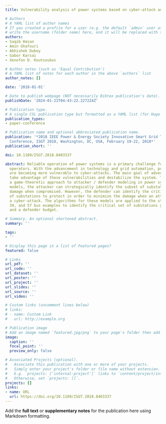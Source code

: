 ```yaml
---
title: Vulnerability analysis of power systems based on cyber-attack and defense models

# Authors
# A YAML list of author names
# If you created a profile for a user (e.g. the default `admin` user at `content/authors/admin/`), 
# write the username (folder name) here, and it will be replaced with their full name and linked to their profile.
authors:
- Saqib Hasan
- Amin Ghafouri
- Abhishek Dubey
- Gabor Karsai
- Xenofon D. Koutsoukos

# Author notes (such as 'Equal Contribution')
# A YAML list of notes for each author in the above `authors` list
author_notes: []

date: '2018-01-01'

# Date to publish webpage (NOT necessarily Bibtex publication's date).
publishDate: '2024-01-21T04:43:22.227224Z'

# Publication type.
# A single CSL publication type but formatted as a YAML list (for Hugo requirements).
publication_types:
- paper-conference

# Publication name and optional abbreviated publication name.
publication: '*2018 IEEE Power & Energy Society Innovative Smart Grid Technologies
  Conference, ISGT 2018, Washington, DC, USA, February 19-22, 2018*'
publication_short: ''

doi: 10.1109/ISGT.2018.8403337

abstract: Reliable operation of power systems is a primary challenge for the system
  operators. With the advancement in technology and grid automation, power systems
  are becoming more vulnerable to cyber-attacks. The main goal of adversaries is to
  take advantage of these vulnerabilities and destabilize the system. This paper describes
  a game-theoretic approach to attacker / defender modeling in power systems. In our
  models, the attacker can strategically identify the subset of substations that maximize
  damage when compromised. However, the defender can identify the critical subset
  of substations to protect in order to minimize the damage when an attacker launches
  a cyber-attack. The algorithms for these models are applied to the standard IEEE-14,
  39, and 57 bus examples to identify the critical set of substations given an attacker
  and a defender budget.

# Summary. An optional shortened abstract.
summary: ''

tags:
- ''

# Display this page in a list of Featured pages?
featured: false

# Links
url_pdf: ''
url_code: ''
url_dataset: ''
url_poster: ''
url_project: ''
url_slides: ''
url_source: ''
url_video: ''

# Custom links (uncomment lines below)
# links:
# - name: Custom Link
#   url: http://example.org

# Publication image
# Add an image named `featured.jpg/png` to your page's folder then add a caption below.
image:
  caption: ''
  focal_point: ''
  preview_only: false

# Associated Projects (optional).
#   Associate this publication with one or more of your projects.
#   Simply enter your project's folder or file name without extension.
#   E.g. `projects: ['internal-project']` links to `content/project/internal-project/index.md`.
#   Otherwise, set `projects: []`.
projects: []
links:
- name: URL
  url: https://doi.org/10.1109/ISGT.2018.8403337
---
```


Add the **full text** or **supplementary notes** for the publication here using Markdown formatting.
